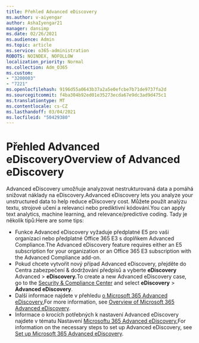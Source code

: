 ```yaml
---
title: Přehled Advanced eDiscovery
ms.author: v-aiyengar
author: AshaIyengar21
manager: dansimp
ms.date: 02/26/2021
ms.audience: Admin
ms.topic: article
ms.service: o365-administration
ROBOTS: NOINDEX, NOFOLLOW
localization_priority: Normal
ms.collection: Adm_O365
ms.custom:
- "3200003"
- "7221"
ms.openlocfilehash: 9196d55a0643b37a2a5e0efcbe7b71de9737fa2d
ms.sourcegitcommit: f4ba304b92ed01e35273ecda67e9dc3ad9d475c1
ms.translationtype: MT
ms.contentlocale: cs-CZ
ms.lasthandoff: 03/04/2021
ms.locfileid: "50429380"
---
```

# <a name="overview-of-advanced-ediscovery"></a><span data-ttu-id="8903c-102">Přehled Advanced eDiscovery</span><span class="sxs-lookup"><span data-stu-id="8903c-102">Overview of Advanced eDiscovery</span></span>

<span data-ttu-id="8903c-103">Advanced eDiscovery umožňuje analyzovat nestrukturovaná data a pomáhá snižovat náklady na eDiscovery.</span><span class="sxs-lookup"><span data-stu-id="8903c-103">Advanced eDiscovery lets you analyze your unstructured data to help reduce eDiscovery cost.</span></span> <span data-ttu-id="8903c-104">Můžete použít analýzu textu, strojové učení a relevanci nebo prediktivní kódování.</span><span class="sxs-lookup"><span data-stu-id="8903c-104">You can apply text analytics, machine learning, and relevance/predictive coding.</span></span> <span data-ttu-id="8903c-105">Tady je několik tipů:</span><span class="sxs-lookup"><span data-stu-id="8903c-105">Here are some tips:</span></span>

- <span data-ttu-id="8903c-106">Funkce Advanced eDiscovery vyžaduje předplatné E5 pro vaši organizaci nebo předplatné Office 365 E3 s doplňkem Advanced Compliance.</span><span class="sxs-lookup"><span data-stu-id="8903c-106">The Advanced eDiscovery feature requires either an E5 subscription for your organization or an Office 365 E3 subscription with the Advanced Compliance add-on.</span></span>
- <span data-ttu-id="8903c-107">Pokud chcete vytvořit nový případ Advanced eDiscovery, přejděte do Centra zabezpečení & dodržování předpisů a vyberte **eDiscovery** Advanced [](https://go.microsoft.com/fwlink/p/?linkid=2077143)  >  **eDiscovery.**</span><span class="sxs-lookup"><span data-stu-id="8903c-107">To create a new Advanced eDiscovery case, go to the [Security & Compliance Center](https://go.microsoft.com/fwlink/p/?linkid=2077143) and select **eDiscovery** > **Advanced eDiscovery**.</span></span>
- <span data-ttu-id="8903c-108">Další informace najdete v přehledu [o Microsoft 365 Advanced eDiscovery.](https://go.microsoft.com/fwlink/?linkid=2101588)</span><span class="sxs-lookup"><span data-stu-id="8903c-108">For more information, see [Overview of Microsoft 365 Advanced eDiscovery](https://go.microsoft.com/fwlink/?linkid=2101588).</span></span>
- <span data-ttu-id="8903c-109">Informace o krocích potřebných k nastavení Advanced eDiscovery najdete v tématu Nastavení [Microsoftu 365 Advanced eDiscovery.](https://go.microsoft.com/fwlink/?linkid=2122672)</span><span class="sxs-lookup"><span data-stu-id="8903c-109">For information on the necessary steps to set up Advanced eDiscovery, see [Set up Microsoft 365 Advanced eDiscovery](https://go.microsoft.com/fwlink/?linkid=2122672).</span></span>